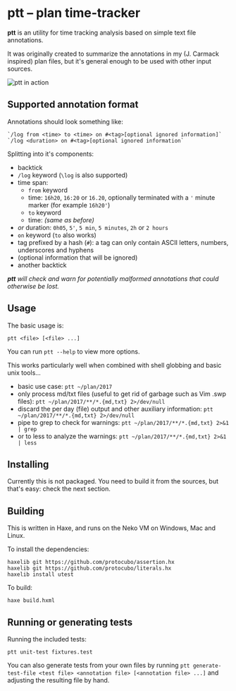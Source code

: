 # ptt – plan time-tracker

**ptt** is an utility for time tracking analysis based on simple text file annotations.

It was originally created to summarize the annotations in my (J. Carmack inspired) plan files, but it's general enough to be used with other input sources.

![ptt in action](docs/ptt-example.png)

## Supported annotation format

Annotations should look something like:

```
`/log from <time> to <time> on #<tag>[optional ignored information]`
`/log <duration> on #<tag>[optional ignored information`
```

Splitting into it's components:

 - backtick
 - `/log` keyword (`\log` is also supported)
 - time span:
    + `from` keyword
    + time: `16h20`, `16:20` or `16.20`, optionally terminated with a `'` minute marker (for example `16h20'`)
    + `to` keyword
    + time: _(same as before)_
 - _or_ duration: `0h05`, `5'`, `5 min`, `5 minutes`, `2h` or `2 hours`
 - `on` keyword (`to` also works)
 - tag prefixed by a hash (`#`): a tag can only contain ASCII letters, numbers, underscores and hyphens
 - (optional information that will be ignored)
 - another backtick

_**ptt** will check and warn for potentially malformed annotations that could otherwise be lost._

## Usage

The basic usage is:

```
ptt <file> [<file> ...]
```

You can run `ptt --help` to view more options.

This works particularly well when combined with shell globbing and basic unix tools...

 - basic use case: `ptt ~/plan/2017`
 - only process md/txt files (useful to get rid of garbage such as Vim .swp files): `ptt ~/plan/2017/**/*.{md,txt} 2>/dev/null`
 - discard the per day (file) output and other auxiliary information: `ptt ~/plan/2017/**/*.{md,txt} 2>/dev/null`
 - pipe to grep to check for warnings: `ptt ~/plan/2017/**/*.{md,txt} 2>&1 | grep`
 - or to less to analyze the warnings: `ptt ~/plan/2017/**/*.{md,txt} 2>&1 | less`

## Installing

Currently this is not packaged. You need to build it from the sources, but that's easy: check the next section.

## Building

This is written in Haxe, and runs on the Neko VM on Windows, Mac and Linux.

To install the dependencies:

```
haxelib git https://github.com/protocubo/assertion.hx
haxelib git https://github.com/protocubo/literals.hx
haxelib install utest
```

To build:

```
haxe build.hxml
```

## Running or generating tests

Running the included tests:

```
ptt unit-test fixtures.test
```

You can also generate tests from your own files by running `ptt generate-test-file <test file> <annotation file> [<annotation file> ...]` and adjusting the resulting file by hand.

